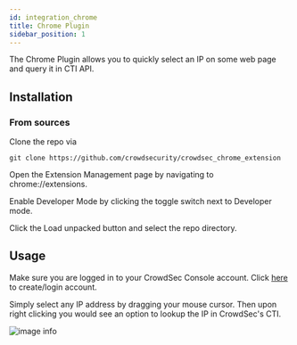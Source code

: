 ```yaml
---
id: integration_chrome
title: Chrome Plugin
sidebar_position: 1
---
```


The Chrome Plugin allows you to quickly select an IP on some web page and query it in CTI API.

## Installation

<!-- ### From Chrome Web Store

TODO -->

### From sources

Clone the repo via 
```
git clone https://github.com/crowdsecurity/crowdsec_chrome_extension
```

Open the Extension Management page by navigating to chrome://extensions.

Enable Developer Mode by clicking the toggle switch next to Developer mode.

Click the Load unpacked button and select the repo directory.

##  Usage

Make sure you are logged in to your CrowdSec Console account. Click [here](https://app.crowdsec.net/) to create/login account.

Simply select any IP address by dragging your mouse cursor.
Then upon right clicking you would see an option to lookup the IP in  CrowdSec's CTI.

![image info](/img/chrome_ext.png)